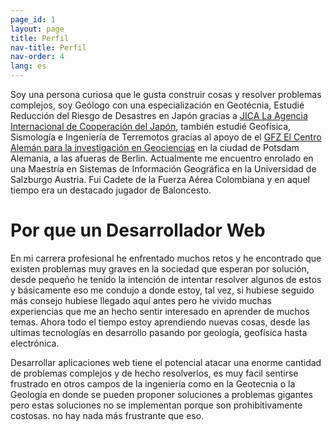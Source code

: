 ```yaml
---
page_id: 1
layout: page
title: Perfil
nav-title: Perfil
nav-order: 4
lang: es
---
```


Soy una persona curiosa que le gusta construir cosas y resolver problemas complejos, soy Geólogo con una especialización en Geotécnia, Estudié Reducción del Riesgo de Desastres en Japón gracias a [JICA La Agencia Internacional de Cooperación del Japón](https://www.jica.go.jp/english/index.html), también estudié Geofísica, Sismología e Ingeniería de Terremotos gracias al apoyo de el [GFZ El Centro Alemán para la investigación en Geociencias](https://www.gfz-potsdam.de/en/about-us/organisation/gfz-profile/) en la ciudad de Potsdam Alemania, a las afueras de Berlin. Actualmente me encuentro enrolado en una Maestría en Sistemas de Información Geográfica en la Universidad de Salzburgo Austria. Fui Cadete de la Fuerza Aérea Colombiana y en aquel tiempo era un destacado jugador de Baloncesto.

# Por que un Desarrollador Web
En mi carrera profesional he enfrentado muchos retos y he encontrado que existen problemas muy graves en la sociedad que esperan por solución, desde pequeño he tenido la intención de intentar resolver algunos de estos y básicamente eso me condujo a donde estoy, tal vez, si hubiese seguido más consejo hubiese llegado aquí antes pero he vivido muchas experiencias que me an hecho sentir interesado en aprender de muchos temas. Ahora todo el tiempo estoy aprendiendo nuevas cosas, desde las ultimas tecnologías en desarrollo pasando por geología, geofísica hasta electrónica.

Desarrollar aplicaciones web tiene el potencial atacar una enorme cantidad de problemas complejos y de hecho resolverlos, es muy facil sentirse frustrado en otros campos de la ingeniería como en la Geotecnia o la Geología en donde se pueden proponer soluciones a problemas gigantes pero estas soluciones no se implementan porque son prohibitivamente costosas. no hay nada más frustrante que eso.
